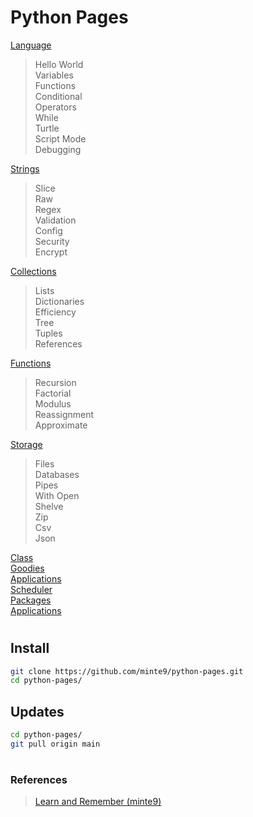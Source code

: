 # Python Pages

[Language](./main/language/)  
> Hello World  
> Variables  
> Functions  
> Conditional  
> Operators  
> While  
> Turtle  
> Script Mode  
> Debugging  

[Strings](./main/strings/)  
> Slice  
> Raw  
> Regex  
> Validation  
> Config  
> Security  
> Encrypt  

[Collections](./main/collections/)  
> Lists   
> Dictionaries  
> Efficiency  
> Tree  
> Tuples  
> References  

[Functions](./main/functions/)   
> Recursion    
> Factorial  
> Modulus  
> Reassignment  
> Approximate  

[Storage](./main/storage/)  
> Files   
> Databases  
> Pipes  
> With Open  
> Shelve  
> Zip  
> Csv  
> Json  

[Class](./main/class/)  
[Goodies](./main/goodies/)   
[Applications](./main/applications/)   
[Scheduler](./main/scheduler/)  
[Packages](./main/packages/)  
[Applications](./main/applications/)   

#

## Install

~~~sh
git clone https://github.com/minte9/python-pages.git
cd python-pages/
~~~

## Updates

~~~sh
cd python-pages/
git pull origin main
~~~

#

### References
> [Learn and Remember (minte9)](https://www.minte9.com)
